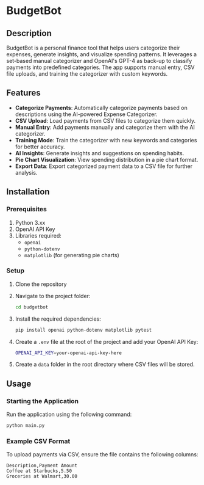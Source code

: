 # BudgetBot

## Description

BudgetBot is a personal finance tool that helps users categorize their expenses, generate insights, and visualize spending patterns. It leverages a set-based manual categorizer and OpenAI's GPT-4 as back-up to classify payments into predefined categories. The app supports manual entry, CSV file uploads, and training the categorizer with custom keywords.

## Features

- **Categorize Payments**: Automatically categorize payments based on descriptions using the AI-powered Expense Categorizer.
- **CSV Upload**: Load payments from CSV files to categorize them quickly.
- **Manual Entry**: Add payments manually and categorize them with the AI categorizer.
- **Training Mode**: Train the categorizer with new keywords and categories for better accuracy.
- **AI Insights**: Generate insights and suggestions on spending habits.
- **Pie Chart Visualization**: View spending distribution in a pie chart format.
- **Export Data**: Export categorized payment data to a CSV file for further analysis.

## Installation

### Prerequisites

1. Python 3.xx
2. OpenAI API Key
3. Libraries required:
   - `openai`
   - `python-dotenv`
   - `matplotlib` (for generating pie charts)

### Setup

1. Clone the repository

2. Navigate to the project folder:
   ```bash
   cd budgetbot
   ```
3. Install the required dependencies:

   ```bash
   pip install openai python-dotenv matplotlib pytest
   ```

4. Create a `.env` file at the root of the project and add your OpenAI API Key:

   ```bash
   OPENAI_API_KEY=your-openai-api-key-here
   ```

5. Create a `data` folder in the root directory where CSV files will be stored.

## Usage

### Starting the Application

Run the application using the following command:

```bash
python main.py
```

### Example CSV Format

To upload payments via CSV, ensure the file contains the following columns:

```csv
Description,Payment Amount
Coffee at Starbucks,5.50
Groceries at Walmart,30.00
```
